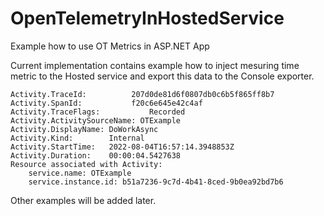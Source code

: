 # OpenTelemetryInHostedService
Example how to use OT Metrics in ASP.NET App

Current implementation contains example how to inject mesuring time metric to the Hosted service and export this data to the Console exporter.

```
Activity.TraceId:          207d0de81d6f0807db0c6b5f865ff8b7
Activity.SpanId:           f20c6e645e42c4af
Activity.TraceFlags:           Recorded
Activity.ActivitySourceName: OTExample
Activity.DisplayName: DoWorkAsync
Activity.Kind:        Internal
Activity.StartTime:   2022-08-04T16:57:14.3948853Z
Activity.Duration:    00:00:04.5427638
Resource associated with Activity:
    service.name: OTExample
    service.instance.id: b51a7236-9c7d-4b41-8ced-9b0ea92bd7b6
```

Other examples will be added later.
